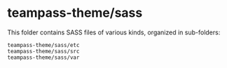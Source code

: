 # teampass-theme/sass

This folder contains SASS files of various kinds, organized in sub-folders:

    teampass-theme/sass/etc
    teampass-theme/sass/src
    teampass-theme/sass/var
